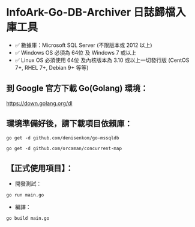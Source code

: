 # InfoArk-Go-DB-Archiver 日誌歸檔入庫工具
- ✅ 數據庫：Microsoft SQL Server (不限版本或 2012 以上)
- ✅ Windows OS 必須為 64位 及 Windows 7 或以上
- ✅ Linux OS 必須使用 64位 及內核版本為 3.10 或以上一切發行版 (CentOS 7+, RHEL 7+, Debian 9+ 等等)


## 到 Google 官方下載 Go(Golang) 環境：
https://down.golang.org/dl


## 環境準備好後，請下載項目依賴庫：
```
go get -d github.com/denisenkom/go-mssqldb

go get -d github.com/orcaman/concurrent-map
```

## 【正式使用項目】：
- 開發測試：
```
go run main.go
```

- 編譯：
```
go build main.go
```
